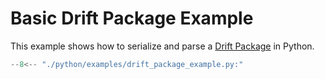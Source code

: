 # Basic Drift Package Example

This example shows how to serialize and parse a [Drift Package](../api/common.md) in Python.

```py title="python/examples/drift_package_example.py"
--8<-- "./python/examples/drift_package_example.py:"
```
